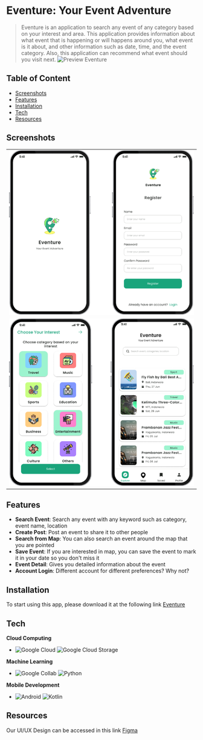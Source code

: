 # Eventure: Your Event Adventure

> Eventure is an application to search any event of any category based on your interest and area. This application provides information about what event that is happening or will happens around you, what event is it about, and other information such as date, time, and the event category. Also, this application can recommend what event should you visit next.
![Preview Eventure](https://github.com/Eventure-Capstone/.github/blob/main/profile/screenshots/Preview.png)

## Table of Content
- [Screenshots](#screenschots)
- [Features](#features)
- [Installation](#installation)
- [Tech](#tech)
- [Resources](#resources)

## Screenshots
<table>
   <tr>
      <td><img src="https://github.com/Eventure-Capstone/.github/blob/main/profile/screenshots/Screenshot1.png" ></td>
   </tr>
   <tr>
      <td><img src="https://github.com/Eventure-Capstone/.github/blob/main/profile/screenshots/Screenshot2.png" ></td>
   </tr>
</table>

## Features
- **Search Event**: Search any event with any keyword such as category, event name, location
- **Create Post**: Post an event to share it to other people
- **Search from Map**: You can also search an event around the map that you are pointed
- **Save Event**: If you are interested in map, you can save the event to mark it in your date so you don't miss it
- **Event Detail**: Gives you detailed information about the event
- **Account Login**: Different account for different preferences? Why not?

## Installation
To start using this app, please download it at the following link [Eventure](https://storage.googleapis.com/eventure-bucket-2024/apk-release/eventure.apk)

## Tech
**Cloud Computing**
- ![Google Cloud](https://img.shields.io/badge/Google%20Cloud-4285F4.svg?style=for-the-badge&logo=Google-Cloud&logoColor=white) ![Google Cloud Storage](https://img.shields.io/badge/Google%20Cloud%20Storage-AECBFA.svg?style=for-the-badge&logo=Google-Cloud-Storage&logoColor=black)
  
**Machine Learning**
- ![Google Collab](https://img.shields.io/badge/Google%20Colab-F9AB00.svg?style=for-the-badge&logo=Google-Colab&logoColor=white) ![Python](https://img.shields.io/badge/Python-3776AB.svg?style=for-the-badge&logo=Python&logoColor=white)

**Mobile Development**
- ![Android](https://img.shields.io/badge/Android-3DDC84.svg?style=for-the-badge&logo=Android&logoColor=white) ![Kotlin](https://img.shields.io/badge/Kotlin-7F52FF.svg?style=for-the-badge&logo=Kotlin&logoColor=white)
  

## Resources
Our UI/UX Design can be accessed in this link [Figma](https://www.figma.com/design/2Hf5qT0WRALnZjsWHSmVgo/Aplikasi-Pencarian-Event-Terdekat-Berdasarkan-Minat-User?node-id=147-18&t=pauWkpYYzFoEJ43s-1)
